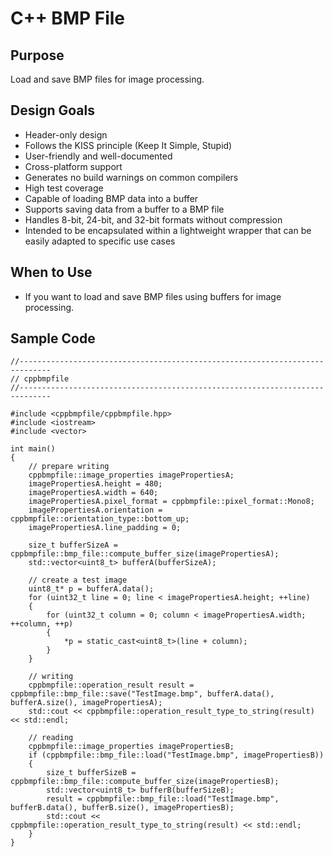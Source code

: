 # C++ BMP File

## Purpose
Load and save BMP files for image processing.

## Design Goals
- Header-only design
- Follows the KISS principle (Keep It Simple, Stupid)
- User-friendly and well-documented
- Cross-platform support
- Generates no build warnings on common compilers
- High test coverage
- Capable of loading BMP data into a buffer
- Supports saving data from a buffer to a BMP file
- Handles 8-bit, 24-bit, and 32-bit formats without compression
- Intended to be encapsulated within a lightweight wrapper that can be easily adapted to specific use cases

## When to Use
- If you want to load and save BMP files using buffers for image processing.

## Sample Code
```
//-----------------------------------------------------------------------------
// cppbmpfile
//-----------------------------------------------------------------------------

#include <cppbmpfile/cppbmpfile.hpp>
#include <iostream>
#include <vector>

int main()
{
    // prepare writing
    cppbmpfile::image_properties imagePropertiesA;
    imagePropertiesA.height = 480;
    imagePropertiesA.width = 640;
    imagePropertiesA.pixel_format = cppbmpfile::pixel_format::Mono8;
    imagePropertiesA.orientation = cppbmpfile::orientation_type::bottom_up;
    imagePropertiesA.line_padding = 0;

    size_t bufferSizeA = cppbmpfile::bmp_file::compute_buffer_size(imagePropertiesA);
    std::vector<uint8_t> bufferA(bufferSizeA);

    // create a test image
    uint8_t* p = bufferA.data();
    for (uint32_t line = 0; line < imagePropertiesA.height; ++line)
    {
        for (uint32_t column = 0; column < imagePropertiesA.width; ++column, ++p)
        {
            *p = static_cast<uint8_t>(line + column);
        }
    }

    // writing
    cppbmpfile::operation_result result = cppbmpfile::bmp_file::save("TestImage.bmp", bufferA.data(), bufferA.size(), imagePropertiesA);
    std::cout << cppbmpfile::operation_result_type_to_string(result) << std::endl;

    // reading
    cppbmpfile::image_properties imagePropertiesB;
    if (cppbmpfile::bmp_file::load("TestImage.bmp", imagePropertiesB))
    {
        size_t bufferSizeB = cppbmpfile::bmp_file::compute_buffer_size(imagePropertiesB);
        std::vector<uint8_t> bufferB(bufferSizeB);
        result = cppbmpfile::bmp_file::load("TestImage.bmp", bufferB.data(), bufferB.size(), imagePropertiesB);
        std::cout << cppbmpfile::operation_result_type_to_string(result) << std::endl;
    }
}
```
